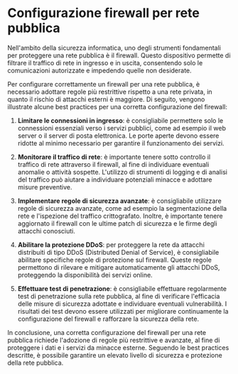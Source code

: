 # Configurazione firewall per rete pubblica

Nell'ambito della sicurezza informatica, uno degli strumenti fondamentali per proteggere una rete pubblica è il firewall. Questo dispositivo permette di filtrare il traffico di rete in ingresso e in uscita, consentendo solo le comunicazioni autorizzate e impedendo quelle non desiderate.

Per configurare correttamente un firewall per una rete pubblica, è necessario adottare regole più restrittive rispetto a una rete privata, in quanto il rischio di attacchi esterni è maggiore. Di seguito, vengono illustrate alcune best practices per una corretta configurazione del firewall:

1. **Limitare le connessioni in ingresso**: è consigliabile permettere solo le connessioni essenziali verso i servizi pubblici, come ad esempio il web server o il server di posta elettronica. Le porte aperte devono essere ridotte al minimo necessario per garantire il funzionamento dei servizi.

2. **Monitorare il traffico di rete**: è importante tenere sotto controllo il traffico di rete attraverso il firewall, al fine di individuare eventuali anomalie o attività sospette. L'utilizzo di strumenti di logging e di analisi del traffico può aiutare a individuare potenziali minacce e adottare misure preventive.

3. **Implementare regole di sicurezza avanzate**: è consigliabile utilizzare regole di sicurezza avanzate, come ad esempio la segmentazione della rete e l'ispezione del traffico crittografato. Inoltre, è importante tenere aggiornato il firewall con le ultime patch di sicurezza e le firme degli attacchi conosciuti.

4. **Abilitare la protezione DDoS**: per proteggere la rete da attacchi distribuiti di tipo DDoS (Distributed Denial of Service), è consigliabile abilitare specifiche regole di protezione sul firewall. Queste regole permettono di rilevare e mitigare automaticamente gli attacchi DDoS, proteggendo la disponibilità dei servizi online.

5. **Effettuare test di penetrazione**: è consigliabile effettuare regolarmente test di penetrazione sulla rete pubblica, al fine di verificare l'efficacia delle misure di sicurezza adottate e individuare eventuali vulnerabilità. I risultati dei test devono essere utilizzati per migliorare continuamente la configurazione del firewall e rafforzare la sicurezza della rete.

In conclusione, una corretta configurazione del firewall per una rete pubblica richiede l'adozione di regole più restrittive e avanzate, al fine di proteggere i dati e i servizi da minacce esterne. Seguendo le best practices descritte, è possibile garantire un elevato livello di sicurezza e protezione della rete pubblica.